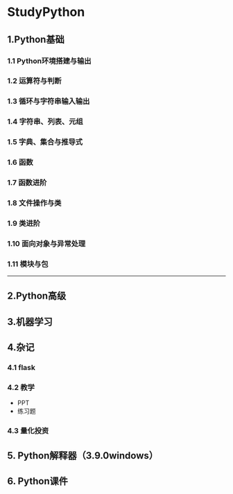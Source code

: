 # StudyPython

## 1.Python基础

### 1.1 Python环境搭建与输出

### 1.2 运算符与判断

### 1.3 循环与字符串输入输出

### 1.4 字符串、列表、元组

### 1.5 字典、集合与推导式

### 1.6 函数

### 1.7 函数进阶

### 1.8 文件操作与类

### 1.9 类进阶

### 1.10 面向对象与异常处理

### 1.11 模块与包

-------------



## 2.Python高级

## 3.机器学习

## 4.杂记

### 4.1 flask

### 4.2 教学

- PPT
- 练习题

### 4.3 量化投资

## 5. Python解释器（3.9.0windows）
## 6. Python课件



